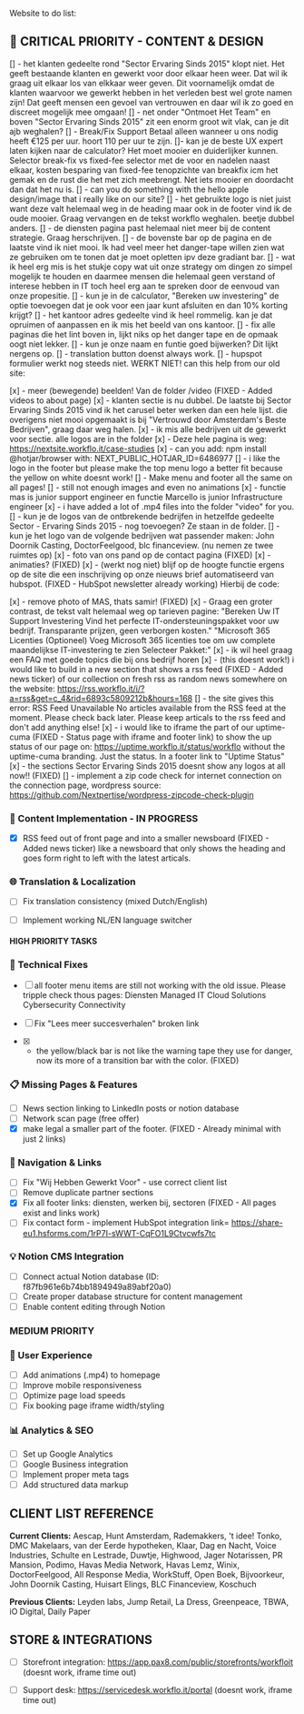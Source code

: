 Website to do list:

## 🚨 CRITICAL PRIORITY - CONTENT & DESIGN


[] - het klanten gedeelte rond "Sector Ervaring Sinds 2015" klopt niet. Het geeft bestaande klanten en gewerkt voor door elkaar heen weer. Dat wil ik graag uit elkaar los van elkkaar weer geven. Dit voornamelijk omdat de klanten waarvoor we gewerkt hebben in het verleden best wel grote namen zijn! Dat geeft mensen een gevoel van vertrouwen en daar wil ik zo goed en discreet mogelijk mee omgaan!
[] -  net onder "Ontmoet Het Team" en boven "Sector Ervaring Sinds 2015" zit een enorm groot wit vlak, can je dit ajb weghalen?
[] - Break/Fix Support Betaal alleen wanneer u ons nodig heeft €125 per uur. hoort 110 per uur te zijn. 
[]-  kan je de beste UX expert laten kijken naar de calculator? Het moet mooier en duiderlijker kunnen. Selector break-fix vs fixed-fee selector met de voor en nadelen naast elkaar, kosten besparing van fixed-fee tenopzichte van breakfix icm het gemak en de rust die het met zich meebrengt. Net iets mooier en doordacht dan dat het nu is. 
[] - can you do something with the hello apple design/image that i really like on our site?
[] - het gebruikte logo is niet juist want deze valt helemaal weg in de heading maar ook in de footer vind ik de oude mooier. Graag vervangen en de tekst workflo weghalen. beetje dubbel anders. 
[] - de diensten pagina past helemaal niet meer bij de content strategie. Graag herschrijven. 
[] - de bovenste bar op de pagina en de laatste vind ik niet mooi. Ik had veel meer het danger-tape willen zien wat ze gebruiken om te tonen dat je moet opletten ipv deze gradiant bar.
[] - wat ik heel erg mis is het stukje copy wat uit onze strategy om dingen zo simpel mogelijk te houden en daarmee mensen die helemaal geen verstand of interese hebben in IT toch heel erg aan te spreken door de eenvoud van onze propesitie. 
[] - kun je in de calculator, "Bereken uw investering" de optie toevoegen dat je ook voor een jaar kunt afsluiten en dan 10% korting krijgt?
[] - het kantoor adres gedeelte vind ik heel rommelig. kan je dat opruimen of aanpassen en ik mis het beeld van ons kantoor. 
[] - fix alle paginas die het lint boven in, lijkt niks op het danger tape en de opmaak oogt niet lekker.
[] - kun je onze naam en funtie goed bijwerken? Dit lijkt nergens op.
[] - translation button doenst always work.
[] - hupspot formulier werkt nog steeds niet. WERKT NIET! 
can this help from our old site:
<script defer="" src="https://js-eu1.hsforms.net/forms/embed/v2.js?ver=11.3.6" id="leadin-forms-v2-js"></script>
<script defer="" src="https://js-eu1.hsforms.net/forms/embed/26510736.js?ver=11.3.6" id="leadin-forms-v4-js"></script>
[x] -  meer (bewegende) beelden! Van de folder /video (FIXED - Added videos to about page)
[x] - klanten sectie is nu dubbel. De laatste bij Sector Ervaring Sinds 2015 vind ik het carusel beter werken dan een hele lijst. die overigens niet mooi opgemaakt is bij "Vertrouwd door Amsterdam's Beste Bedrijven", graag daar weg halen. 
[x] - ik mis alle bedrijven uit de gewerkt voor sectie. alle logos are in the folder
[x] - Deze hele pagina is weg: https://nextsite.workflo.it/case-studies 
[x] - can you add: npm install @hotjar/browser with: NEXT_PUBLIC_HOTJAR_ID=6486977
[] - i like the logo in the footer but please make the top menu logo a better fit because the yellow on white doesnt work!
[] - Make menu and footer all the same on all pages!
[] -  still not enough images and even no animations
[x] - functie mas is junior support engineer en functie Marcello is junior Infrastructure engineer
[x] - i have added a lot of .mp4 files into the folder "video" for you.
[] - kun je de logos van de ontbrekende bedrijfen in hetzelfde gedeelte Sector - Ervaring Sinds 2015 - nog toevoegen? Ze staan in de folder.
[] - kun je het logo van de volgende bedrijven wat passender maken: John Doornik Casting, DoctorFeelgood, blc financeview. (nu nemen ze twee ruimtes op)
[x] - foto van ons pand op de contact pagina (FIXED)
[x] - animaties? (FIXED)
[x] - (werkt nog niet) blijf op de hoogte functie ergens op de site die een inschrijving op onze nieuws brief automatiseerd van hubspot. (FIXED - HubSpot newsletter already working) Hierbij de code:
<script charset="utf-8" type="text/javascript" src="//js-eu1.hsforms.net/forms/embed/v2.js"></script>
<script>
  hbspt.forms.create({
    portalId: "26510736",
    formId: "e92de02c-71b0-4a68-aedd-3b6acb0f5f67",
    region: "eu1"
  });
</script>
[x] - remove photo of MAS, thats samir! (FIXED)
[x] - Graag een groter contrast, de tekst valt helemaal weg op tarieven pagine: "Bereken Uw IT Support Investering Vind het perfecte IT-ondersteuningspakket voor uw bedrijf. Transparante prijzen, geen verborgen kosten." "Microsoft 365 Licenties (Optioneel) Voeg Microsoft 365 licenties toe om uw complete maandelijkse IT-investering te zien Selecteer Pakket:" 
[x] - ik wil heel graag een FAQ met goede topics die bij ons bedrijf horen
[x] - (this doesnt work!) i would like to build in a new section that shows a rss feed (FIXED - Added news ticker) of our collection on fresh rss as random news somewhere on the website: https://rss.workflo.it/i/?a=rss&get=c_4&rid=6893c5809212b&hours=168
[] - the site gives this error: RSS Feed Unavailable No articles available from the RSS feed at the moment. Please check back later.
Please keep articals to the rss feed and don't add anything else!
[x] - i would like to iframe the part of our uptime-cuma (FIXED - Status page with iframe and footer link) to show the up status of our page on: https://uptime.workflo.it/status/workflo without the uptime-cuma branding. Just the status. In a footer link to "Uptime Status"
[x] -  the sections Sector Ervaring Sinds 2015 doesnt show any logos at all now!! (FIXED)
[] - implement a zip code check for internet connection on the connection page, wordpress source: https://github.com/Nextpertise/wordpress-zipcode-check-plugin


### 📝 Content Implementation - IN PROGRESS
- [x] RSS feed out of front page and into a smaller newsboard (FIXED - Added news ticker) like a newsboard that only shows the heading and goes form right to left with the latest articals. 


### 🌐 Translation & Localization
- [ ] Fix translation consistency (mixed Dutch/English)
- [ ] Implement working NL/EN language switcher


#### HIGH PRIORITY TASKS

### 🔧 Technical Fixes

- [ ] all footer menu items are still not working with the old issue. Please tripple check thous pages:
Diensten
Managed IT
Cloud Solutions
Cybersecurity
Connectivity

- [ ] Fix "Lees meer succesverhalen" broken link
- [x] - the yellow/black bar is not like the warning tape they use for danger, now its more of a transition bar with the color. (FIXED) 

### 📋 Missing Pages & Features

- [ ] News section linking to LinkedIn posts or notion database
- [ ] Network scan page (free offer)
- [x] make legal a smaller part of the footer. (FIXED - Already minimal with just 2 links)

### 🔗 Navigation & Links
- [ ] Fix "Wij Hebben Gewerkt Voor" - use correct client list
- [ ] Remove duplicate partner sections
- [x] Fix all footer links: diensten, werken bij, sectoren (FIXED - All pages exist and links work)
- [ ] Fix contact form - implement HubSpot integration link= https://share-eu1.hsforms.com/1rP7I-sWWT-CqFO1L9Ctvcwfs7tc

### 💡 Notion CMS Integration
- [ ] Connect actual Notion database (ID: f87fb961e6b74bb1894949a89abf20a0)
- [ ] Create proper database structure for content management
- [ ] Enable content editing through Notion

### MEDIUM PRIORITY

### 📱 User Experience
- [ ] Add animations (.mp4) to homepage
- [ ] Improve mobile responsiveness
- [ ] Optimize page load speeds
- [ ] Fix booking page iframe width/styling

### 📊 Analytics & SEO
- [ ] Set up Google Analytics
- [ ] Google Business integration
- [ ] Implement proper meta tags
- [ ] Add structured data markup

## CLIENT LIST REFERENCE

**Current Clients:**
Aescap, Hunt Amsterdam, Rademakkers, 't idee! Tonko, DMC Makelaars, van der Eerde hypotheken, Klaar, Dag en Nacht, Voice Industries, Schulte en Lestrade, Duwtje, Highwood, Jager Notarissen, PR Mansion, Podimo, Havas Media Network, Havas Lemz, Winix, DoctorFeelgood, All Response Media, WorkStuff, Open Boek, Bijvoorkeur, John Doornik Casting, Huisart Elings, BLC Financeview, Koschuch

**Previous Clients:**
Leyden labs, Jump Retail, La Dress, Greenpeace, TBWA, iO Digital, Daily Paper

## STORE & INTEGRATIONS
- [ ] Storefront integration: https://app.pax8.com/public/storefronts/workfloit (doesnt work, iframe time out)
- [ ] Support desk: https://servicedesk.workflo.it/portal (doesnt work, iframe time out)

